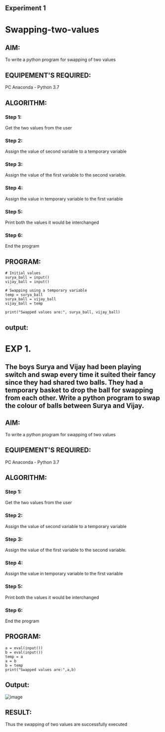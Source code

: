 ## Experiment 1
# Swapping-two-values
## AIM:
To write a python program for swapping of two values
## EQUIPEMENT'S REQUIRED: 
PC
Anaconda - Python 3.7
## ALGORITHM: 
### Step 1:
Get the two values from the user
### Step 2: 
Assign the value of second variable to a temporary variable 
### Step 3: 
Assign the value of the first variable to the second variable.
### Step 4:  
Assign the value in temporary variable to the first variable
### Step 5: 
Print both the values it would be interchanged
### Step 6: 
End the program
## PROGRAM:
```
# Initial values
surya_ball = input()
vijay_ball = input()

# Swapping using a temporary variable
temp = surya_ball
surya_ball = vijay_ball
vijay_ball = temp

print("Swapped values are:", surya_ball, vijay_ball)
```
## output:
# EXP 1. 
## The boys Surya and Vijay had been playing switch and swap every time it suited their fancy since they had shared two balls. They had a temporary basket to drop the ball for swapping from each other. Write a python program to swap the colour of balls between Surya and Vijay.

## AIM:
To write a python program for swapping of two values
## EQUIPEMENT'S REQUIRED: 
PC
Anaconda - Python 3.7
## ALGORITHM: 
### Step 1:
Get the two values from the user
### Step 2: 
Assign the value of second variable to a temporary variable 
### Step 3: 
Assign the value of the first variable to the second variable.
### Step 4:  
Assign the value in temporary variable to the first variable
### Step 5: 
Print both the values it would be interchanged
### Step 6: 
End the program
## PROGRAM:

```
a = eval(input())
b = eval(input())
temp = a
a = b
b = temp
print("Swapped values are:",a,b)
```
## Output:
![image](https://github.com/lalitchandran/PYTHON-PROGRAMMING/assets/137707725/76402d4e-d07c-47b5-8406-419a2d928225)

## RESULT:
Thus the swapping of two values are successfully executed
